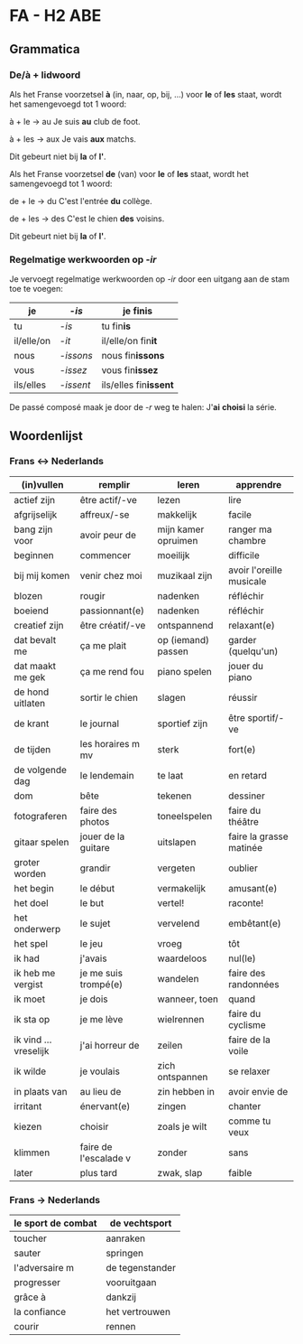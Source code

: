 # FA - H2 ABE

## Grammatica

### De/à + lidwoord

Als het Franse voorzetsel **à** (in, naar, op, bij, …) voor **le** of **les** staat, wordt het samengevoegd tot 1 woord:

à + le → au Je suis **au** club de foot.

à + les → aux Je vais **aux** matchs.

Dit gebeurt niet bij **la** of **l'**.

Als het Franse voorzetsel **de** (van) voor **le** of **les** staat, wordt het samengevoegd tot 1 woord:

de + le → du C'est l'entrée **du** collège.

de + les → des C'est le chien **des** voisins.

Dit gebeurt niet bij **la** of **l'**.

### Regelmatige werkwoorden op *-ir*

Je vervoegt regelmatige werkwoorden op *-ir* door een uitgang aan de stam toe te voegen:

| je         | *-is*     | je fin**is**            |
|------------|-----------|-------------------------|
| tu         | *-is*     | tu fin**is**            |
| il/elle/on | *-it*     | il/elle/on fin**it**    |
| nous       | *-issons* | nous fin**issons**      |
| vous       | *-issez*  | vous fin**issez**       |
| ils/elles  | *-issent* | ils/elles fin**issent** |

De passé composé maak je door de *-r* weg te halen: J'**ai** **choisi** la série.

## Woordenlijst

### Frans ↔ Nederlands

| (in)vullen | remplir | leren | apprendre |
|----|----|----|----|
| actief zijn | être actif/-ve | lezen | lire |
| afgrijselijk | affreux/-se | makkelijk | facile |
| bang zijn voor | avoir peur de | mijn kamer opruimen | ranger ma chambre |
| beginnen | commencer | moeilijk | difficile |
| bij mij komen | venir chez moi | muzikaal zijn | avoir l'oreille musicale |
| blozen | rougir | nadenken | réfléchir |
| boeiend | passionnant(e) | nadenken | réfléchir |
| creatief zijn | être créatif/-ve | ontspannend | relaxant(e) |
| dat bevalt me | ça me plait | op (iemand) passen | garder (quelqu'un) |
| dat maakt me gek | ça me rend fou | piano spelen | jouer du piano |
| de hond uitlaten | sortir le chien | slagen | réussir |
| de krant | le journal | sportief zijn | être sportif/-ve |
| de tijden | les horaires m mv | sterk | fort(e) |
| de volgende dag | le lendemain | te laat | en retard |
| dom | bête | tekenen | dessiner |
| fotograferen | faire des photos | toneelspelen | faire du théâtre |
| gitaar spelen | jouer de la guitare | uitslapen | faire la grasse matinée |
| groter worden | grandir | vergeten | oublier |
| het begin | le début | vermakelijk | amusant(e) |
| het doel | le but | vertel! | raconte! |
| het onderwerp | le sujet | vervelend | embêtant(e) |
| het spel | le jeu | vroeg | tôt |
| ik had | j'avais | waardeloos | nul(le) |
| ik heb me vergist | je me suis trompé(e) | wandelen | faire des randonnées |
| ik moet | je dois | wanneer, toen | quand |
| ik sta op | je me lève | wielrennen | faire du cyclisme |
| ik vind … vreselijk | j'ai horreur de | zeilen | faire de la voile |
| ik wilde | je voulais | zich ontspannen | se relaxer |
| in plaats van | au lieu de | zin hebben in | avoir envie de |
| irritant | énervant(e) | zingen | chanter |
| kiezen | choisir | zoals je wilt | comme tu veux |
| klimmen | faire de l'escalade v | zonder | sans |
| later | plus tard | zwak, slap | faible |

### Frans → Nederlands

| le sport de combat | de vechtsport   |
|--------------------|-----------------|
| toucher            | aanraken        |
| sauter             | springen        |
| l'adversaire m     | de tegenstander |
| progresser         | vooruitgaan     |
| grâce à            | dankzij         |
| la confiance       | het vertrouwen  |
| courir             | rennen          |
